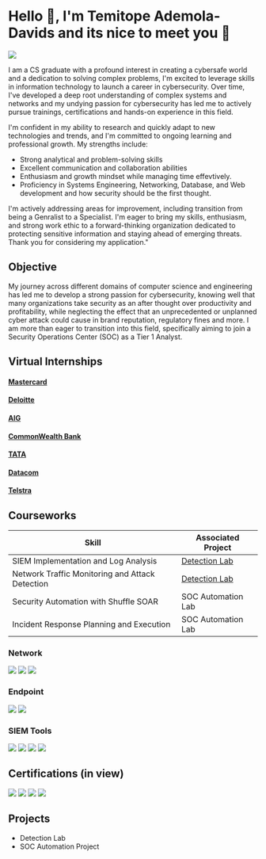 # Hello 👋, I'm Temitope Ademola-Davids and its nice to meet you :handshake:
<a href="https://linkedin.com/in/topedavids"><img src="https://img.shields.io/badge/-LinkedIn-0072b1?&style=for-the-badge&logo=linkedin&logoColor=white" /></a>

I am a CS graduate with a profound interest in creating a cybersafe world and a dedication to solving complex problems, I'm excited to leverage skills in information technology to launch a career in cybersecurity. Over time, I've developed a deep root understanding of complex systems and networks and my undying passion for cybersecurity has led me to actively pursue trainings, certifications and hands-on experience in this field.

I'm confident in my ability to research and quickly adapt to new technologies and trends, and I'm committed to ongoing learning and professional growth. My strengths include:

- Strong analytical and problem-solving skills
- Excellent communication and collaboration abilities
- Enthusiasm and growth mindset while managing time effevtively.
- Proficiency in Systems Engineering, Networking, Database, and Web development and how security should be the first thought.

I'm actively addressing areas for improvement, including transition from being a Genralist to a Specialist. I'm eager to bring my skills, enthusiasm, and strong work ethic to a forward-thinking organization dedicated to protecting sensitive information and staying ahead of emerging threats. Thank you for considering my application."

## Objective

My journey across different domains of computer science and engineering has led me to develop a strong passion for cybersecurity, knowing well that many organizations take security as an after thought over productivity and profitability, while neglecting the effect that an unprecedented or unplanned cyber attack could cause in brand reputation, regulatory fines and more. I am more than eager to transition into this field, specifically aiming to join a Security Operations Center (SOC) as a Tier 1 Analyst.


## Virtual Internships


#### <a href="https://forage-uploads-prod.s3.amazonaws.com/completion-certificates/mfxGwGDp6WkQmtmTf/vcKAB5yYAgvemepGQ_mfxGwGDp6WkQmtmTf_vbmc8c9AnpkMYX7pj_1755388101630_completion_certificate.pdf)">Mastercard</a><br>
#### <a href="https://forage-uploads-prod.s3.amazonaws.com/completion-certificates/9PBTqmSxAf6zZTseP/E9pA6qsdbeyEkp3ti_9PBTqmSxAf6zZTseP_vbmc8c9AnpkMYX7pj_1755391040615_completion_certificate.pdf)">Deloitte</a><br>
#### <a href="https://forage-uploads-prod.s3.amazonaws.com/completion-certificates/4nAmAbTbHbnGMNSyo/2ZFnEGEDKTQMtEv9C_4nAmAbTbHbnGMNSyo_vbmc8c9AnpkMYX7pj_1755388329422_completion_certificate.pdf"> AIG </a><br>
#### <a href="https://forage-uploads-prod.s3.amazonaws.com/completion-certificates/2sNmYuurxgpFYawco/x52Jy9s26xNbZkTQ7_2sNmYuurxgpFYawco_vbmc8c9AnpkMYX7pj_1755388103720_completion_certificate.pdf"> CommonWealth Bank</a><br>
#### <a href="https://forage-uploads-prod.s3.amazonaws.com/completion-certificates/ifobHAoMjQs9s6bKS/gmf3ypEXBj2wvfQWC_ifobHAoMjQs9s6bKS_vbmc8c9AnpkMYX7pj_1755388103323_completion_certificate.pdf"> TATA </a><br>
#### <a href="https://forage-uploads-prod.s3.amazonaws.com/completion-certificates/gCW7Xki5Y3vNpBmnn/yTszJTvkHFBH6zAn3_gCW7Xki5Y3vNpBmnn_vbmc8c9AnpkMYX7pj_1755388102080_completion_certificate.pdf"> Datacom </a><br>
#### <a href="https://forage-uploads-prod.s3.amazonaws.com/completion-certificates/M6JGAwZ52SMusMEcK/RNhbu8QnDzthwynEf_M6JGAwZ52SMusMEcK_vbmc8c9AnpkMYX7pj_1755388102515_completion_certificate.pdf"> Telstra </a><br>



## Courseworks

| Skill                                         | Associated Project         |
|-----------------------------------------------|----------------------------|
| SIEM Implementation and Log Analysis          | <a href="https://google.com">Detection Lab</a>|
| Network Traffic Monitoring and Attack Detection | <a href="https://google.com">Detection Lab</a>|
| Security Automation with Shuffle SOAR         | SOC Automation Lab|
| Incident Response Planning and Execution      | SOC Automation Lab|




### Network
<div>
    <img src="https://img.shields.io/badge/-Wireshark-1679A7?&style=for-the-badge&logo=Wireshark&logoColor=white" />
    <img src="https://img.shields.io/badge/-Suricata-EF3B2D?&style=for-the-badge&logo=Suricata&logoColor=white" />
    <img src="https://img.shields.io/badge/-Zeek-777BB4?&style=for-the-badge&logo=Zeek&logoColor=white" />
</div>

### Endpoint
<div>
    <img src="https://img.shields.io/badge/-Microsoft_Defender_for_Endpoint-00A4EF?&style=for-the-badge&logo=Microsoft&logoColor=white" />
    <img src="https://img.shields.io/badge/-Velociraptor-4B275F?&style=for-the-badge&logo=Velociraptor&logoColor=white" />
</div>

### SIEM Tools
<div>
    <img src="https://img.shields.io/badge/-Microsoft_Sentinel-0078D4?&style=for-the-badge&logo=Microsoft&logoColor=white" />
    <img src="https://img.shields.io/badge/-Splunk-000000?&style=for-the-badge&logo=Splunk&logoColor=white" />
    <img src="https://img.shields.io/badge/-Elastic-005571?&style=for-the-badge&logo=Elastic&logoColor=white" />
    <img src="https://img.shields.io/badge/-Google Chronicle-FF0000?&style=for-the-badge&logo=Google&logoColor=white" />
</div>

## Certifications (in view)

<div>
<img src="https://img.shields.io/badge/-Security%2B-FF0000?&style=for-the-badge&logo=CompTIA&logoColor=white" />
<img src="https://img.shields.io/badge/-Network%2B-007ACC?&style=for-the-badge&logo=CompTIA&logoColor=white" />
<img src="https://img.shields.io/badge/-A%2B-4D4D4D?&style=for-the-badge&logo=CompTIA&logoColor=white" />
<img src="https://img.shields.io/badge/-MICROSOFT-006400?&style=for-the-badge&logoColor=white" />

</div>

## Projects
- Detection Lab
- SOC Automation Project
